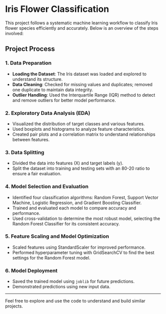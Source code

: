 # Iris Flower Classification

This project follows a systematic machine learning workflow to classify Iris flower species efficiently and accurately. Below is an overview of the steps involved:

## Project Process

### 1. Data Preparation
- **Loading the Dataset**: The Iris dataset was loaded and explored to understand its structure.
- **Data Cleaning**: Checked for missing values and duplicates; removed one duplicate to maintain data integrity.
- **Outlier Handling**: Used the Interquartile Range (IQR) method to detect and remove outliers for better model performance.

### 2. Exploratory Data Analysis (EDA)
- Visualized the distribution of target classes and various features.
- Used boxplots and histograms to analyze feature characteristics.
- Created pair plots and a correlation matrix to understand relationships between features.

### 3. Data Splitting
- Divided the data into features (X) and target labels (y).
- Split the dataset into training and testing sets with an 80-20 ratio to ensure a fair evaluation.

### 4. Model Selection and Evaluation
- Identified four classification algorithms: Random Forest, Support Vector Machine, Logistic Regression, and Gradient Boosting Classifier.
- Trained and evaluated each model to compare accuracy and performance.
- Used cross-validation to determine the most robust model, selecting the Random Forest Classifier for its consistent accuracy.

### 5. Feature Scaling and Model Optimization
- Scaled features using StandardScaler for improved performance.
- Performed hyperparameter tuning with GridSearchCV to find the best settings for the Random Forest model.

### 6. Model Deployment
- Saved the trained model using `joblib` for future predictions.
- Demonstrated predictions using new input data.

---

Feel free to explore and use the code to understand and build similar projects.


